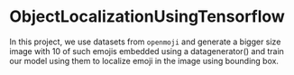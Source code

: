 # ObjectLocalizationUsingTensorflow
In this project, we use datasets from `openmoji` and generate a bigger size image with 10 of such emojis embedded
using a datagenerator() and train our model using them to localize emoji in the image using bounding box.
